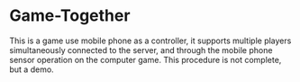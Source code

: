 # Game-Together
This is a game use mobile phone as a controller, it supports multiple players simultaneously connected to the server, and through the mobile phone sensor operation on the computer game. This procedure is not complete, but a demo.
